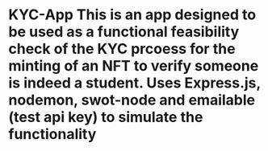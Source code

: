 # KYC-App This is an app designed to be used as a functional feasibility check of the KYC prcoess for the minting of an NFT to verify someone is indeed a student. Uses Express.js, nodemon, swot-node and emailable (test api key) to simulate the functionality
